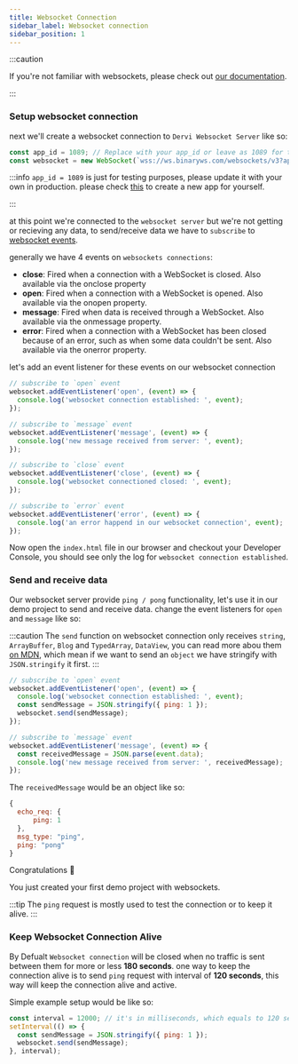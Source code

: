 ```yaml
---
title: Websocket Connection
sidebar_label: Websocket connection
sidebar_position: 1
---
```


:::caution

If you're not familiar with websockets, please check out [our documentation](/docs/core-concepts/websocket).

:::

### Setup websocket connection

next we'll create a websocket connection to `Dervi Websocket Server` like so:

```js title="index.js"
const app_id = 1089; // Replace with your app_id or leave as 1089 for testing.
const websocket = new WebSocket(`wss://ws.binaryws.com/websockets/v3?app_id=${app_id}`);
```

:::info
`app_id = 1089` is just for testing purposes, please update it with your own in production. please check [this](/docs/application_setup.md) to create a new app for yourself.

:::

at this point we're connected to the `websocket server` but we're not getting or recieving any data, to send/receive data we have to `subscribe` to [websocket events](https://developer.mozilla.org/en-US/docs/Web/API/WebSocket#events).

generally we have 4 events on `websockets connections`:

- **close**:
  Fired when a connection with a WebSocket is closed. Also available via the onclose property
- **open**:
  Fired when a connection with a WebSocket is opened. Also available via the onopen property.
- **message**:
  Fired when data is received through a WebSocket. Also available via the onmessage property.
- **error**:
  Fired when a connection with a WebSocket has been closed because of an error, such as when some data couldn't be sent. Also available via the onerror property.

let's add an event listener for these events on our websocket connection

```js title="index.js"
// subscribe to `open` event
websocket.addEventListener('open', (event) => {
  console.log('websocket connection established: ', event);
});

// subscribe to `message` event
websocket.addEventListener('message', (event) => {
  console.log('new message received from server: ', event);
});

// subscribe to `close` event
websocket.addEventListener('close', (event) => {
  console.log('websocket connectioned closed: ', event);
});

// subscribe to `error` event
websocket.addEventListener('error', (event) => {
  console.log('an error happend in our websocket connection', event);
});
```

Now open the `index.html` file in our browser and checkout your Developer Console, you should see only the log for `websocket connection established`.

### Send and receive data

Our websocket server provide `ping / pong` functionality, let's use it in our demo project to send and receive data. change the event listeners for `open` and `message` like so:

:::caution
The `send` function on websocket connection only receives `string`, `ArrayBuffer`, `Blog` and `TypedArray`, `DataView`, you can read more abou them [on MDN](https://developer.mozilla.org/en-US/docs/Web/API/WebSocket/send), which mean if we want to send an `object` we have stringify with `JSON.stringify` it first.
:::

```js title="index.js"
// subscribe to `open` event
websocket.addEventListener('open', (event) => {
  console.log('websocket connection established: ', event);
  const sendMessage = JSON.stringify({ ping: 1 });
  websocket.send(sendMessage);
});

// subscribe to `message` event
websocket.addEventListener('message', (event) => {
  const receivedMessage = JSON.parse(event.data);
  console.log('new message received from server: ', receivedMessage);
});
```

The `receivedMessage` would be an object like so:

```js
{
  echo_req: {
      ping: 1
  },
  msg_type: "ping",
  ping: "pong"
}
```

Congratulations :tada:

You just created your first demo project with websockets.

:::tip
The `ping` request is mostly used to test the connection or to keep it alive.
:::

### Keep Websocket Connection Alive

By Defualt `Websocket connection` will be closed when no traffic is sent between them for more or less **180 seconds**. one way to keep the connection alive is to send `ping` request with interval of **120 seconds**, this way will keep the connection alive and active.

Simple example setup would be like so:

```js title="index.js"
const interval = 12000; // it's in milliseconds, which equals to 120 seconds
setInterval(() => {
  const sendMessage = JSON.stringify({ ping: 1 });
  websocket.send(sendMessage);
}, interval);
```
